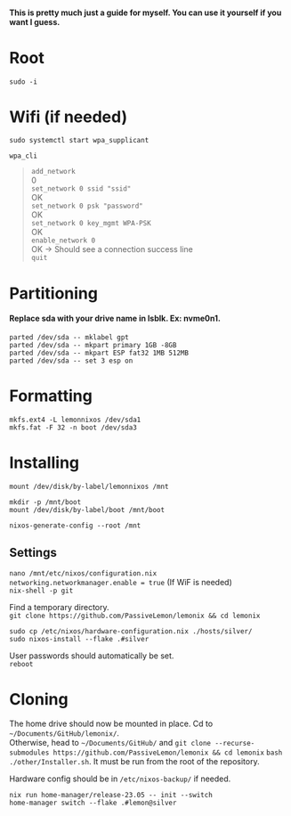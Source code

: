 #### This is pretty much just a guide for myself. You can use it yourself if you want I guess. </br>
# Root </br>
`sudo -i` </br>

# Wifi (if needed) </br>
`sudo systemctl start wpa_supplicant` </br>

`wpa_cli` </br>

> `add_network` </br>
0 </br>
> `set_network 0 ssid "ssid"` </br>
OK </br>
> `set_network 0 psk "password"` </br>
OK </br>
> `set_network 0 key_mgmt WPA-PSK` </br>
OK </br>
> `enable_network 0` </br>
OK -> Should see a connection success line </br>
> `quit` </br>

# Partitioning </br>
#### Replace sda with your drive name in lsblk. Ex: nvme0n1. </br>

`parted /dev/sda -- mklabel gpt` </br>
`parted /dev/sda -- mkpart primary 1GB -8GB` </br>
`parted /dev/sda -- mkpart ESP fat32 1MB 512MB` </br>
`parted /dev/sda -- set 3 esp on` </br>

# Formatting
`mkfs.ext4 -L lemonnixos /dev/sda1` </br>
`mkfs.fat -F 32 -n boot /dev/sda3` </br>

# Installing </br>
`mount /dev/disk/by-label/lemonnixos /mnt` </br>

`mkdir -p /mnt/boot` </br>
`mount /dev/disk/by-label/boot /mnt/boot` </br>

`nixos-generate-config --root /mnt` </br>

## Settings </br>
`nano /mnt/etc/nixos/configuration.nix` </br>
`networking.networkmanager.enable = true` (If WiF is needed) </br>
`nix-shell -p git` </br>

Find a temporary directory. </br>
`git clone https://github.com/PassiveLemon/lemonix && cd lemonix` </br>

`sudo cp /etc/nixos/hardware-configuration.nix ./hosts/silver/` </br>
`sudo nixos-install --flake .#silver` </br>

User passwords should automatically be set. </br>
`reboot` </br>

# Cloning </br>
The home drive should now be mounted in place. Cd to `~/Documents/GitHub/lemonix/`. </br>
Otherwise, head to `~/Documents/GitHub/` and `git clone --recurse-submodules https://github.com/PassiveLemon/lemonix && cd lemonix`
`bash ./other/Installer.sh`. It must be run from the root of the repository. </br>

Hardware config should be in `/etc/nixos-backup/` if needed. </br>

`nix run home-manager/release-23.05 -- init --switch` </br>
`home-manager switch --flake .#lemon@silver` </br>
